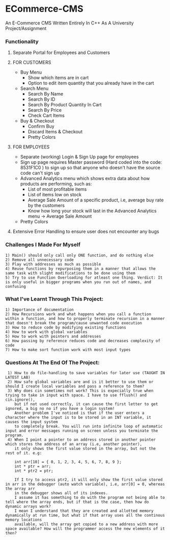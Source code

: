 # ECommerce-CMS #
An E-Commerce CMS Written Entirely In C++ As A University Project/Assignment

### Functionality ### 
1) Separate Portal for Employees and Customers

2) FOR CUSTOMERS

	* Buy Menu
    	* Show which items are in cart
    	* Option to edit item quantity that you already have in the cart
	* Search Menu
		* Search By Name
		* Search By ID
		* Search By Product Quantity In Cart
		* Search By Price
		* Check Cart Items
	* Buy & Checkout
		* Confirm Buy
		* Discard Items & Checkout
		* Pretty Colors
 
3) FOR EMPLOYEES
	* Separate (working) Login & Sign Up page for employees
	* Sign up page requires Master password (Hard coded into the code: 8531F1C0 ) to sign up so that anyone who doesn't have the source code can't sign up
	* Advanced Analytics menu which shows extra data about how products are performing, such as:
	  * List of most profitable items
	  * List of items low on stock
	  * Average Sale Amount of a specific product, i.e, average buy rate by the customers 
	  * Know how long your stock will last in the Advanced Analytics menu -> Average Sale Amount
	* Pretty Colors

4) Extensive Error Handling to ensure user does not encounter any bugs

### Challenges I Made For Myself ###
	1) Main() should only call only ONE function, and do nothing else
	2) Remove all unnecessary code 
	3) Play with addresses as much as possible
	4) Reuse functions by repurposing them in a manner that allows the same task with slight modifications to be done using them
	5) Try to use Function Overloading for atleast one thing. Verdict: It is only useful in bigger programs when you run out of names, and confusing 

### What I've Learnt Through This Project: ###
	1) Importance of documentation
	2) How Recursions work and what happens when you call a function within a function, and how to properly terminate recursion in a manner that doesn't break the program/cause unwanted code execution
	3) How to reduce code by modifying existing functions
	4) How to work with global variables
	5) How to work with pointers and addresses
	6) How passing by reference reduces code and decreases complexity of code
	7) How to make sort function work with most input types

### Questions At The End Of The Project: ###
	 1) How to do file-handling to save variables for later use (TAUGHT IN LATEST LAB)
	 2) How safe global variables are and is it better to use them or should I create local variables and pass a reference to them?
	 3) Why does cin sometimes not work? This is expecially true when trying to take in input with space. I have to use fflush() and cin.ignore(), 
		but if not used correctly, it can cause the first letter to get ignored, a big no no if you have a login system! 
		Another problem I've noticed is that if the user enters a character where the input is to be stored in an INT variable, it causes the input system
		to completely break. You will run into infinite loop of automatic input and error messages running on screen unless you terminate the program.
	 4) When I point a pointer to an address stored in another pointer which stores the address of an array (i.e, another pointer), 
		it only shows the first value stored in the array, but not the rest of it. e.g:

		int arr[10] = { 0, 1, 2, 3, 4, 5, 6, 7, 8, 9 };
		int * ptr = arr;
		int * ptr2 = ptr;

		If I try to access ptr2, it will only show the first value stored in arr in the debugger (auto watch variable), i.e, arr[0] = 0, whereas the array arr
		in the debugger shows all of its indexes.
		I assume it has something to do with the program not being able to tell where the array ends, but if that is the case, then how do dynamic arrays work? 
		I mean I understand that they are created and allotted memory dynamically at run time, but what if that array uses all the continous memory locations 
		available, will the array get copied to a new address with more space available? How will the programmer access the new elements of it then?
